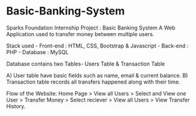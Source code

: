 # Basic-Banking-System

Sparks Foundation Internship Project : Basic Banking System
A Web Application used to transfer money between multiple users.

Stack used - Front-end : HTML, CSS, Bootstrap & Javascript 
           - Back-end : PHP 
           - Database : MySQL

Database contains two Tables- Users Table & Transaction Table

A) User table have basic fields such as name, email & current balance.
B) Transaction table records all transfers happened along with their time.

Flow of the Website: Home Page > View all Users > Select and View one User > Transfer Money > Select reciever > View all Users > View Transfer History.


